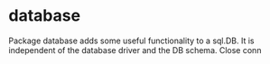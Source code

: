 # database
Package database adds some useful functionality to a sql.DB. It is independent of the database driver and the DB schema.
Close conn
